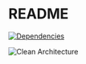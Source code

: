 # README


[![Dependencies](https://mermaid.ink/img/pako:eNqF0L0KgzAQB_BXCTdZ0BfIUKjGsVM_lqZDMKcG8kVMoCK-eyNt13rDcRw__nC3QOckAoUhCD-SK-OW5Do9LmqwN984G4PTGsOTVNWR1EX78gGn6fDfNcXZ2cGxesexom7C7OMOa4u70EqK6EKWH7t1KMFgMELJfMGybTjEEQ1yoHmU2IukIwdu10yTzwnYSpVjgPZCT1iCSNFdZtsBjSHhDzEl8kPMV61vhXdgfQ)](https://mermaid-js.github.io/mermaid-live-editor/edit#pako:eNqF0L0KgzAQB_BXCTdZ0BfIUKjGsVM_lqZDMKcG8kVMoCK-eyNt13rDcRw__nC3QOckAoUhCD-SK-OW5Do9LmqwN984G4PTGsOTVNWR1EX78gGn6fDfNcXZ2cGxesexom7C7OMOa4u70EqK6EKWH7t1KMFgMELJfMGybTjEEQ1yoHmU2IukIwdu10yTzwnYSpVjgPZCT1iCSNFdZtsBjSHhDzEl8kPMV61vhXdgfQ)

![Clean Architecture](https://drive.google.com/file/d/1VZMiRaMqBz59GKj1VxnRlVZOavDT17Uk/view?usp=sharing)
